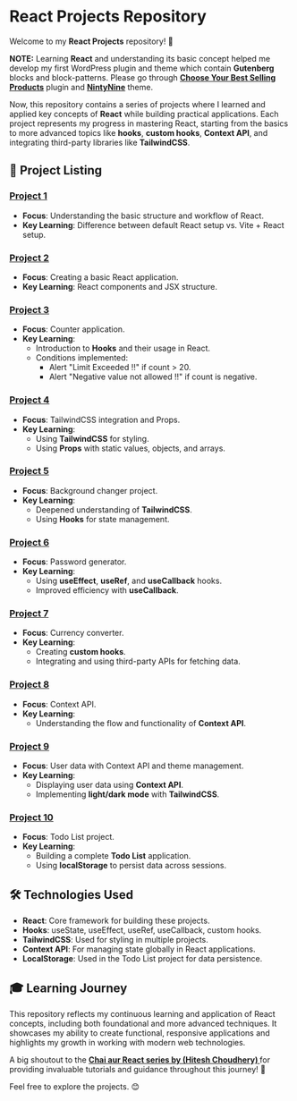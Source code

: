 # React Projects Repository

Welcome to my **React Projects** repository! 👋

**NOTE:** Learning **React** and understanding its basic concept helped me develop my first WordPress plugin and theme which contain **Gutenberg** blocks and block-patterns. Please go through **[Choose Your Best Selling Products](https://github.com/veerajxcode/chooseyourbestsellingproducts)** plugin and **[NintyNine](https://github.com/veerajxcode/nintynine)** theme.

Now, this repository contains a series of projects where I learned and applied key concepts of **React** while building practical applications. Each project represents my progress in mastering React, starting from the basics to more advanced topics like **hooks**, **custom hooks**, **Context API**, and integrating third-party libraries like **TailwindCSS**.

## 📝 Project Listing

### [Project 1](https://github.com/veerajxcode/react-projects/tree/react-project1)
- **Focus**: Understanding the basic structure and workflow of React.
- **Key Learning**: Difference between default React setup vs. Vite + React setup.

### [Project 2](https://github.com/veerajxcode/react-projects/tree/react-project2)
- **Focus**: Creating a basic React application.
- **Key Learning**: React components and JSX structure.

### [Project 3](https://github.com/veerajxcode/react-projects/tree/react-project3)
- **Focus**: Counter application.
- **Key Learning**: 
  - Introduction to **Hooks** and their usage in React.
  - Conditions implemented: 
    - Alert "Limit Exceeded !!" if count > 20.
    - Alert "Negative value not allowed !!" if count is negative.

### [Project 4](https://github.com/veerajxcode/react-projects/tree/react-project4)
- **Focus**: TailwindCSS integration and Props.
- **Key Learning**: 
  - Using **TailwindCSS** for styling.
  - Using **Props** with static values, objects, and arrays.

### [Project 5](https://github.com/veerajxcode/react-projects/tree/react-project5)
- **Focus**: Background changer project.
- **Key Learning**: 
  - Deepened understanding of **TailwindCSS**.
  - Using **Hooks** for state management.

### [Project 6](https://github.com/veerajxcode/react-projects/tree/react-project6)
- **Focus**: Password generator.
- **Key Learning**: 
  - Using **useEffect**, **useRef**, and **useCallback** hooks.
  - Improved efficiency with **useCallback**.

### [Project 7](https://github.com/veerajxcode/react-projects/tree/react-project7)
- **Focus**: Currency converter.
- **Key Learning**: 
  - Creating **custom hooks**.
  - Integrating and using third-party APIs for fetching data.

### [Project 8](https://github.com/veerajxcode/react-projects/tree/react-project8)
- **Focus**: Context API.
- **Key Learning**: 
  - Understanding the flow and functionality of **Context API**.

### [Project 9](https://github.com/veerajxcode/react-projects/tree/react-project9)
- **Focus**: User data with Context API and theme management.
- **Key Learning**: 
  - Displaying user data using **Context API**.
  - Implementing **light/dark mode** with **TailwindCSS**.

### [Project 10](https://github.com/veerajxcode/react-projects/tree/react-project10)
- **Focus**: Todo List project.
- **Key Learning**: 
  - Building a complete **Todo List** application.
  - Using **localStorage** to persist data across sessions.

## 🛠️ Technologies Used
- **React**: Core framework for building these projects.
- **Hooks**: useState, useEffect, useRef, useCallback, custom hooks.
- **TailwindCSS**: Used for styling in multiple projects.
- **Context API**: For managing state globally in React applications.
- **LocalStorage**: Used in the Todo List project for data persistence.

## 🎓 Learning Journey
This repository reflects my continuous learning and application of React concepts, including both foundational and more advanced techniques. It showcases my ability to create functional, responsive applications and highlights my growth in working with modern web technologies.

A big shoutout to the **[Chai aur React series by (Hitesh Choudhery) ](https://youtube.com/playlist?list=PLu71SKxNbfoDqgPchmvIsL4hTnJIrtige&si=h1sL6_USV7p9ceM6)** for providing invaluable tutorials and guidance throughout this journey! 🍵

Feel free to explore the projects. 😊
